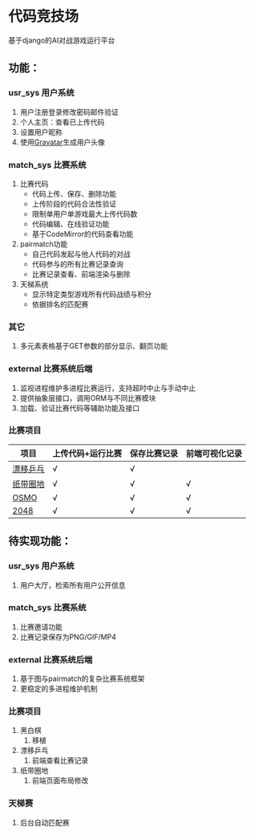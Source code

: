 # 代码竞技场
基于django的AI对战游戏运行平台

## 功能：

### usr_sys 用户系统
1. 用户注册登录修改密码邮件验证
1. 个人主页：查看已上传代码
1. 设置用户昵称
1. 使用[Gravatar](https://www.gravatar.com)生成用户头像

### match_sys 比赛系统
1. 比赛代码
    * 代码上传、保存、删除功能
    * 上传阶段的代码合法性验证
    * 限制单用户单游戏最大上传代码数
    * 代码编辑、在线验证功能
    * 基于CodeMirror的代码查看功能
1. pairmatch功能
    * 自己代码发起与他人代码的对战
    * 代码参与的所有比赛记录查询
    * 比赛记录查看、前端渲染与删除
1. 天梯系统
    * 显示特定类型游戏所有代码战绩与积分
    * 依据排名的匹配赛

### 其它
1. 多元素表格基于GET参数的部分显示、翻页功能

### external 比赛系统后端
1. 监视进程维护多进程比赛运行，支持超时中止与手动中止
1. 提供抽象层接口，调用ORM与不同比赛模块
1. 加载、验证比赛代码等辅助功能及接口

### 比赛项目
项目|上传代码+运行比赛|保存比赛记录|前端可视化记录
-|-|-|-
[漂移乒乓](https://github.com/chbpku/pingpong.sessdsa)|√|√|
[纸带圈地](https://github.com/chbpku/paper.io.sessdsa)|√|√|√
[OSMO](https://github.com/chbpku/osmo.sessdsa)|√|√|√
[2048](https://github.com/pkulab409/sessdsa.2048)|√|√|√

## 待实现功能：

### usr_sys 用户系统
1. 用户大厅，检索所有用户公开信息

### match_sys 比赛系统
1. 比赛邀请功能
1. 比赛记录保存为PNG/GIF/MP4

### external 比赛系统后端
1. 基于图与pairmatch的复杂比赛系统框架
1. 更稳定的多进程维护机制

### 比赛项目
1. 黑白棋
    1. 移植
1. 漂移乒乓
    1. 前端查看比赛记录
1. 纸带圈地
    1. 前端页面布局修改

### 天梯赛
1. 后台自动匹配赛
